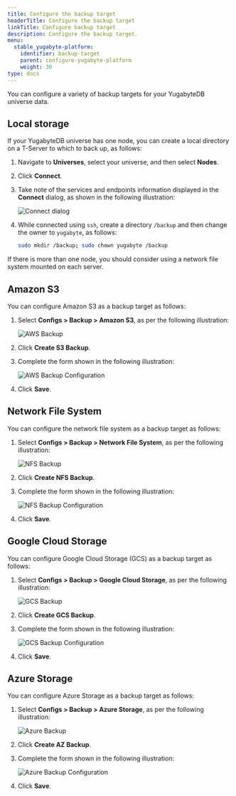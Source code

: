 ```yaml
---
title: Configure the backup target
headerTitle: Configure the backup target
linkTitle: Configure backup target
description: Configure the backup target.
menu:
  stable_yugabyte-platform:
    identifier: backup-target
    parent: configure-yugabyte-platform
    weight: 30
type: docs
---
```


You can configure a variety of backup targets for your YugabyteDB universe data.

## Local storage

If your YugabyteDB universe has one node, you can create a local directory on a T-Server to which to back up, as follows:

1. Navigate to **Universes**, select your universe, and then select **Nodes**.

2. Click **Connect**.

3. Take note of the services and endpoints information displayed in the **Connect** dialog, as shown in the following illustration:

    ![Connect dialog](/images/yp/cloud-provider-local-backup1.png)

4. While connected using `ssh`, create a directory `/backup` and then change the owner to `yugabyte`, as follows:

    ```sh
    sudo mkdir /backup; sudo chown yugabyte /backup
    ```

If there is more than one node, you should consider using a network file system mounted on each server.

## Amazon S3

You can configure Amazon S3 as a backup target as follows:

1. Select **Configs > Backup > Amazon S3**, as per the following illustration:

   ![AWS Backup](/images/yp/cloud-provider-config-backup-aws1.png)

2. Click **Create S3 Backup**.

3. Complete the form shown in the following illustration:

   ![AWS Backup Configuration](/images/yp/cloud-provider-config-backup-aws2.png)

4. Click **Save**.

## Network File System

You can configure the network file system as a backup target as follows:

1. Select **Configs > Backup > Network File System**, as per the following illustration:

   ![NFS Backup](/images/yp/cloud-provider-config-backup-nfs1.png)

2. Click **Create NFS Backup**.

3. Complete the form shown in the following illustration:

   ![NFS Backup Configuration](/images/yp/cloud-provider-config-backup-nfs2.png)

4. Click **Save**.

## Google Cloud Storage

You can configure Google Cloud Storage (GCS) as a backup target as follows:

1. Select **Configs > Backup > Google Cloud Storage**, as per the following illustration:

   ![GCS Backup](/images/yp/cloud-provider-config-backup-gcs1.png)

2. Click **Create GCS Backup**.

3. Complete the form shown in the following illustration:

   ![GCS Backup Configuration](/images/yp/cloud-provider-config-backup-gcs2.png)

4. Click **Save**.

## Azure Storage

You can configure Azure Storage as a backup target as follows:

1. Select **Configs > Backup > Azure Storage**, as per the following illustration:

   ![Azure Backup](/images/yp/cloud-provider-config-backup-az1.png)

2. Click **Create AZ Backup**.

3. Complete the form shown in the following illustration:

   ![Azure Backup Configuration](/images/yp/cloud-provider-config-backup-az2.png)

4. Click **Save**.
